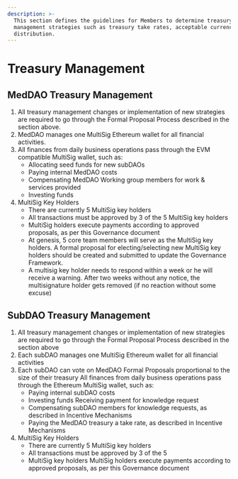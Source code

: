 ```yaml
---
description: >-
  This section defines the guidelines for Members to determine treasury
  management strategies such as treasury take rates, acceptable currencies and
  distribution.
---
```


# Treasury Management

## MedDAO Treasury Management

1. All treasury management changes or implementation of new strategies are required to go through the Formal Proposal Process described in the section above.
2. MedDAO manages one MultiSig Ethereum wallet for all financial activities.&#x20;
3. All finances from daily business operations pass through the EVM compatible MultiSig wallet, such as:
   * Allocating seed funds for new subDAOs
   * Paying internal MedDAO costs&#x20;
   * Compensating MedDAO Working group members for work & services provided&#x20;
   * Investing funds
4. MultiSig Key Holders
   * There are currently 5 MultiSig key holders&#x20;
   * All transactions must be approved by 3 of the 5 MultiSig key holders&#x20;
   * MultiSig holders execute payments according to approved proposals, as per this Governance document
   * At genesis, 5 core team members will serve as the MultiSig key holders. A formal proposal for electing/selecting new MultiSig key holders should be created and submitted to update the Governance Framework.
   * A multisig key holder needs to respond within a week or he will receive a warning. After two weeks without any notice, the multisignature holder gets removed (if no reaction without some excuse)

## SubDAO Treasury Management

1. All treasury management changes or implementation of new strategies are required to go through the Formal Proposal Process described in the section above
2. Each subDAO manages one MultiSig Ethereum wallet for all financial activities
3. Each subDAO can vote on MedDAO Formal Proposals proportional to the size of their treasury All finances from daily business operations pass through the Ethereum MultiSig wallet, such as:
   * Paying internal subDAO costs&#x20;
   * Investing funds Receiving payment for knowledge request&#x20;
   * Compensating subDAO members for knowledge requests, as described in Incentive Mechanisms&#x20;
   * Paying the MedDAO treasury a take rate, as described in Incentive Mechanisms
4. MultiSig Key Holders
   * There are currently 5 MultiSig key holders&#x20;
   * All transactions must be approved by 3 of the 5&#x20;
   * MultiSig key holders MultiSig holders execute payments according to approved proposals, as per this Governance document


